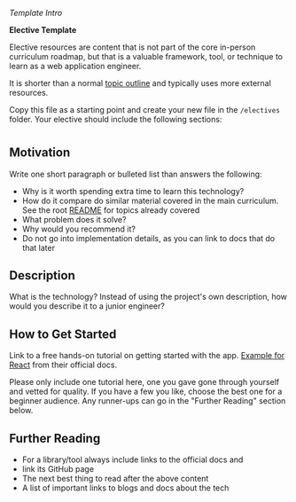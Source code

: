 _Template Intro_

**Elective Template**

Elective resources are content that is not part of the core in-person curriculum roadmap, but that is a valuable framework, tool, or technique to learn as a web application engineer.

It is shorter than a normal [topic outline](./topic-outline.md) and typically uses more external resources.

Copy this file as a starting point and create your new file in the `/electives` folder. Your elective should include the following sections:

# <TECHNOLOGY NAME>

## Motivation

Write one short paragraph or bulleted list than answers the following:

- Why is it worth spending extra time to learn this technology?
- How do it compare do similar material covered in the main curriculum. See the root [README](/README.md) for topics already covered
- What problem does it solve?
- Why would you recommend it?
- Do not go into implementation details, as you can link to docs that do that later

## Description

What is the technology? Instead of using the project's own description, how would you describe it to a junior engineer?

## How to Get Started

Link to a free hands-on tutorial on getting started with the app. [Example for React](https://reactjs.org/tutorial/tutorial.html) from their official docs.

Please only include one tutorial here, one you gave gone through yourself and vetted for quality. If you have a few you like, choose the best one for a beginner audience. Any runner-ups can go in the "Further Reading" section below.

## Further Reading

- For a library/tool always include links to the official docs and
- link its GitHub page
- The next best thing to read after the above content
- A list of important links to blogs and docs about the tech
